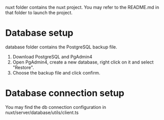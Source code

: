 nuxt folder contains the nuxt project. You may refer to the README.md in that folder to launch the project.

# Database setup
database folder contains the PostgreSQL backup file.

1. Download PostgreSQL and PgAdmin4
2. Open PgAdmin4, create a new database, right click on it and select "Restore".
3. Choose the backup file and click confirm.

# Database connection setup
You may find the db connection configuration in nuxt/server/database/utils/client.ts




